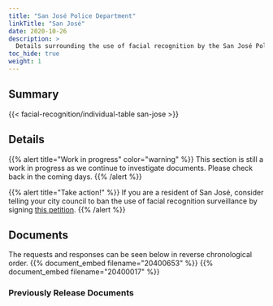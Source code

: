```yaml
---
title: "San José Police Department"
linkTitle: "San José"
date: 2020-10-26
description: >
  Details surrounding the use of facial recognition by the San José Police Department.
toc_hide: true
weight: 1
---
```

## Summary
{{< facial-recognition/individual-table san-jose >}}

## Details
{{% alert title="Work in progress" color="warning" %}}
This section is still a work in progress as we continue to investigate documents. Please check back in the coming days.
{{% /alert %}}

{{% alert title="Take action!" %}}
If you are a resident of San José, consider telling your city council to ban the use of facial recognition surveillance by signing [this petition](https://act.eff.org/action/about-face/san-jose-ca).
{{% /alert %}}

## Documents
The requests and responses can be seen below in reverse chronological order.
{{% document_embed filename="20400653" %}}
{{% document_embed filename="20400017" %}}

### Previously Release Documents
